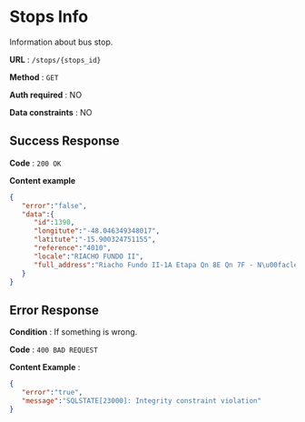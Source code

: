 # Stops Info

Information about bus stop.

**URL** : `/stops/{stops_id}`

**Method** : `GET`

**Auth required** : NO

**Data constraints** : NO

## Success Response

**Code** : `200 OK`

**Content example**

```json
{  
   "error":"false",
   "data":{  
      "id":1390,
      "longitute":"-48.046349348017",
      "latitute":"-15.900324751155",
      "reference":"4010",
      "locale":"RIACHO FUNDO II",
      "full_address":"Riacho Fundo II-1A Etapa Qn 8E Qn 7F - N\u00facleo Bandeirante - Riacho Fundo II, Bras\u00edlia - DF, 71880-160, Brazil"
   }
}
```

## Error Response

**Condition** : If something is wrong.

**Code** : `400 BAD REQUEST`

**Content Example** :

```json
{  
   "error":"true",
   "message":"SQLSTATE[23000]: Integrity constraint violation"
}
```